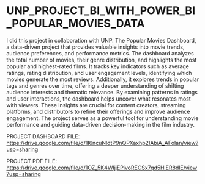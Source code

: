# UNP_PROJECT_BI_WITH_POWER_BI_POPULAR_MOVIES_DATA
 
I did this project in collaboration with UNP. The Popular Movies Dashboard, a data-driven project that provides valuable insights into movie trends, audience preferences, and performance metrics. The dashboard analyzes the total number of movies, their genre distribution, and highlights the most popular and highest-rated films. It tracks key indicators such as average ratings, rating distribution, and user engagement levels, identifying which movies generate the most reviews. Additionally, it explores trends in popular tags and genres over time, offering a deeper understanding of shifting audience interests and thematic relevance. By examining patterns in ratings and user interactions, the dashboard helps uncover what resonates most with viewers. These insights are crucial for content creators, streaming platforms, and distributors to refine their offerings and improve audience engagement. The project serves as a powerful tool for understanding movie performance and guiding data-driven decision-making in the film industry.

 PROJECT DASHBOARD FILE: https://drive.google.com/file/d/1I6ncuNldtP9nQPXaxhp2IAbiA_AFoIan/view?usp=sharing 

 PROJECT PDF FILE: https://drive.google.com/file/d/1OZ_5K4WIjjEPivoRECSx7qd5HlER8dlE/view?usp=sharing
 
 
